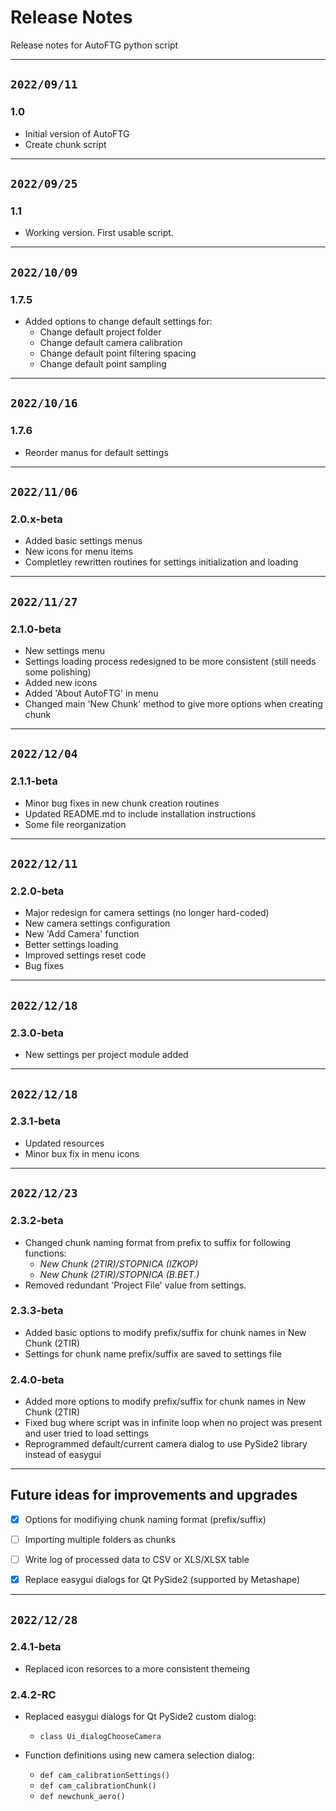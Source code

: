 # Release Notes

Release notes for AutoFTG python script


---

## `2022/09/11`

### 1.0

- Initial version of AutoFTG
- Create chunk script


---

## `2022/09/25`

### 1.1

- Working version. First usable script.


---

## `2022/10/09`

### 1.7.5

- Added options to change default settings for:
  - Change default project folder
  - Change default camera calibration
  - Change default point filtering spacing
  - Change default point sampling


---

## `2022/10/16`

### 1.7.6

- Reorder manus for default settings


---

## `2022/11/06`

### 2.0.x-beta

- Added basic settings menus
- New icons for menu items
- Completley rewritten routines for settings initialization and loading


---

## `2022/11/27`

### 2.1.0-beta

- New settings menu
- Settings loading process redesigned to be more consistent (still needs some polishing)
- Added new icons
- Added 'About AutoFTG' in menu
- Changed main 'New Chunk' method to give more options when creating chunk


---

## `2022/12/04`

### 2.1.1-beta

- Minor bug fixes in new chunk creation routines
- Updated README.md to include installation instructions
- Some file reorganization


---

## `2022/12/11`

### 2.2.0-beta

- Major redesign for camera settings (no longer hard-coded)
- New camera settings configuration
- New 'Add Camera' function
- Better settings loading
- Improved settings reset code
- Bug fixes


---

## `2022/12/18`

### 2.3.0-beta

- New settings per project module added

---

## `2022/12/18`

### 2.3.1-beta

- Updated resources
- Minor bux fix in menu icons

---

## `2022/12/23`

### 2.3.2-beta

- Changed chunk naming format from prefix to suffix for following functions:
  - *New Chunk (2TIR)/STOPNICA (IZKOP)*
  - *New Chunk (2TIR)/STOPNICA (B.BET.)* 
- Removed redundant 'Project File' value from settings.


### 2.3.3-beta

- Added basic options to modify prefix/suffix for chunk names in New Chunk (2TIR)
- Settings for chunk name prefix/suffix are saved to settings file


### 2.4.0-beta

- Added more options to modify prefix/suffix for chunk names in New Chunk (2TIR)
- Fixed bug where script was in infinite loop when no project was present and user tried to load settings
- Reprogrammed default/current camera dialog to use PySide2 library instead of easygui


---

## Future ideas for improvements and upgrades

- [x] Options for modifiying chunk naming format (prefix/suffix)
- [ ] Importing multiple folders as chunks
- [ ] Write log of processed data to CSV or XLS/XLSX table
- [x] Replace easygui dialogs for Qt PySide2 (supported by Metashape)


---

## `2022/12/28`

### 2.4.1-beta

- Replaced icon resorces to a more consistent themeing


### 2.4.2-RC

- Replaced easygui dialogs for Qt PySide2 custom dialog:
  - `class Ui_dialogChooseCamera`

- Function definitions using new camera selection dialog:
  - `def cam_calibrationSettings()`
  - `def cam_calibrationChunk()`
  - `def newchunk_aero()`

